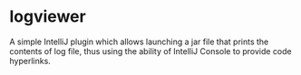 # logviewer
A simple IntelliJ plugin which allows launching a jar file that prints the contents of log file, thus using the ability of IntelliJ Console to provide code hyperlinks.
